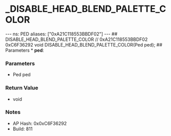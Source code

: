 # _DISABLE_HEAD_BLEND_PALETTE_COLOR

--- ns: PED aliases: ["0xA21C118553BBDF02"] --- ## DISABLE_HEAD_BLEND_PALETTE_COLOR  // 0xA21C118553BBDF02 0xC6F36292 void DISABLE_HEAD_BLEND_PALETTE_COLOR(Ped ped);   ## Parameters * **ped**:

### Parameters
* Ped ped

### Return Value
* void

### Notes
* AP Hash: 0x0xC6F36292
* Build: 811

